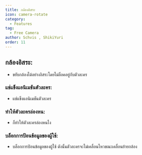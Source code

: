 ```yaml
---
title: กล้องอิสระ
icon: camera-rotate
category:
  - Features
tag:
  - Free Camera
author: Schvis , ShikiYuri 
order: 11
---
```


## กล้องอิสระ:
- ขยับกล้องได้อย่างอิสระโดยไม่ล็อคอยู่กับตัวละคร
### แช่แข็งแอนิเมชันตัวละคร:
- แช่แข็งแอนิเมชันตัวละคร
### ทำให้ตัวละครล่องหน:
- ก็ทำให้ตัวละครล่องหนไง
### บล็อกการป้อนข้อมูลของผู้ใช้:
- บล็อกการป้อนข้อมูลของผู้ใช้ ดังนั้นตัวละครจะไม่เคลื่อนไหวขณะเคลื่อนย้ายกล้อง
